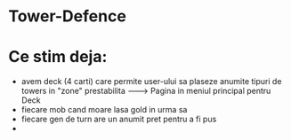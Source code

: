 # Tower-Defence

# Ce stim deja:
- avem deck (4 carti) care permite user-ului sa plaseze anumite tipuri de towers in "zone" prestabilita ---> Pagina in meniul principal pentru Deck
- fiecare mob cand moare lasa gold in urma sa
- fiecare gen de turn are un anumit pret pentru a fi pus
- 